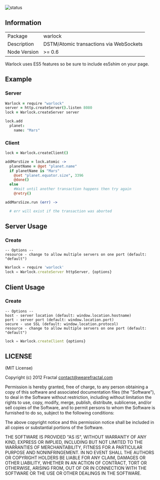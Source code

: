 ![status](https://secure.travis-ci.org/wearefractal/warlock.png?branch=master)

## Information

<table>
<tr>
<td>Package</td>
<td>warlock</td>
</tr>
<tr>
<td>Description</td>
<td>DSTM/Atomic transactions via WebSockets</td>
</tr>
<tr>
<td>Node Version</td>
<td>>= 0.6</td>
</tr>
</table>

Warlock uses ES5 features so be sure to include es5shim on your page.

## Example

### Server

```coffeescript
Warlock = require "warlock"
server = http.createServer().listen 8080
lock = Warlock.createServer server

lock.add
  planet:
    name: "Mars"
```

### Client

```coffeescript
lock = Warlock.createClient()

addMarsSize = lock.atomic ->
  planetName = @get "planet.name"
  if planetName is "Mars"
    @set "planet.equator.size", 3396
    @done()
  else
    #Wait until another transaction happens then try again
    @retry()

addMarsSize.run (err) ->

  # err will exist if the transaction was aborted
```

## Server Usage

### Create

```
-- Options --
resource - change to allow multiple servers on one port (default: "default")
```

```javascript
Warlock = require 'warlock'
lock = Warlock.createServer httpServer, {options}
```

## Client Usage

### Create

```
-- Options --
host - server location (default: window.location.hostname)
port - server port (default: window.location.port)
secure - use SSL (default: window.location.protocol)
resource - change to allow multiple servers on one port (default: "default")
```

```javascript
lock = Warlock.createClient {options}
```

## LICENSE

(MIT License)

Copyright (c) 2012 Fractal <contact@wearefractal.com>

Permission is hereby granted, free of charge, to any person obtaining
a copy of this software and associated documentation files (the
"Software"), to deal in the Software without restriction, including
without limitation the rights to use, copy, modify, merge, publish,
distribute, sublicense, and/or sell copies of the Software, and to
permit persons to whom the Software is furnished to do so, subject to
the following conditions:

The above copyright notice and this permission notice shall be
included in all copies or substantial portions of the Software.

THE SOFTWARE IS PROVIDED "AS IS", WITHOUT WARRANTY OF ANY KIND,
EXPRESS OR IMPLIED, INCLUDING BUT NOT LIMITED TO THE WARRANTIES OF
MERCHANTABILITY, FITNESS FOR A PARTICULAR PURPOSE AND
NONINFRINGEMENT. IN NO EVENT SHALL THE AUTHORS OR COPYRIGHT HOLDERS BE
LIABLE FOR ANY CLAIM, DAMAGES OR OTHER LIABILITY, WHETHER IN AN ACTION
OF CONTRACT, TORT OR OTHERWISE, ARISING FROM, OUT OF OR IN CONNECTION
WITH THE SOFTWARE OR THE USE OR OTHER DEALINGS IN THE SOFTWARE.
